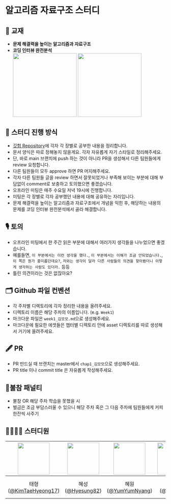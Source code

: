 # 알고리즘 자료구조 스터디 

## 📖 교재

- **문제 해결력을 높이는 알고리즘과 자료구조**
- **코딩 인터뷰 완전분석**  
<span><img src="https://user-images.githubusercontent.com/56557862/178134534-fad5d0c6-d272-4488-8e7f-e77e3beb9bdf.png" width=200> 
<img src="https://user-images.githubusercontent.com/56557862/178134553-47bb86c4-47c1-48ba-85e6-a19e891488bc.png" width=200> </span>
    
   

## 📜 스터디 진행 방식

- [깃헙 Repository](https://github.com/2022-PNU-CS-Study/Algorithms-DataStructure)에 각자 각 장별로 공부한 내용을 정리합니다.
- 문서 양식은 따로 정해놓지 않을게요. 각자 자유롭게 자기 스타일로 정리해주세요.
- 단, 바로 main 브랜치에 push 하는 것이 아니라 PR을 생성해서 다른 팀원들에게 review 요청합니다.
- 다른 팀원들이 모두 approve 하면 PR 머지해주세요.
- 각자 다른 팀원들 글을 review 하면서 잘못되었거나 부족해 보이는 부분에 대해 부담없이 comment로 보충하고 토의했으면 좋겠습니다.
- 오프라인 미팅은 매주 수요일 저녁 19시에 진행합니다.
- 미팅은 각 장별로 각자 공부했던 내용에 대해 공유하는 자리입니다.
- 문제 해결력을 높이는 알고리즘과 자료구조에서 개념을 익힌 후, 해당하는 내용의 문제를 코딩 인터뷰 완전분석에서 골라 해결합니다.

## 🎙 토의

- 오프라인 미팅에서 한 주간 읽은 부분에 대해서 여러가지 생각들을 나누었으면 좋겠습니다.
- 예를들면, `이 부분에서는 이런 생각을 했다.`, `이 부분에서는 이해가 조금 안되었습니다.`, `이 쪽은 뭔가 흥미롭던데요?`, `저와는 생각이 달라 다른 사람들의 의견을 찾아봤더니 이렇게 생각하는 사람도 있더라.` 등등
- 틀린 의견이라는 것은 없잖아요? 

## 🗂 Github 파일 컨벤션

- 각 주차별 디렉토리에 각자 정리한 내용을 올려주세요.
- 디렉토리 이름은 해당 주차의 이름입니다. (e.g. `Week1`)
- 마크다운 파일은 `week1_김모모.md`으로 생성해주세요.
- 마크다운에 필요한 에셋들은 챕터별 디렉토리 안에 asset 디렉토리를 따로 생성해서 거기에 올려주세요.

## 🖋 PR

- PR 만드실 때 브랜치는 master에서 `chap1_김모모`으로 생성해주세요.
- PR title 이나 commit title 은 자유롭게 작성해주세요.

## 🥤불참 패널티

- 불참 OR 해당 주차 학습을 못했을 시
- 벌금은 조금 부담스러울 수 있으니 해당 주차 혹은 그 다음 주차에 팀원들에게 커피 한잔씩 사주기

## 👩‍💻🧑‍💻 스터디원

<img src="https://avatars.githubusercontent.com/u/37135317?v=4" width=100> | <img src="https://avatars.githubusercontent.com/u/39328846?v=4" width=100> | <img src="https://avatars.githubusercontent.com/u/56557862?v=4" width=100> | <img src="https://avatars.githubusercontent.com/u/59327026?v=4" width=100> | <img src="https://avatars.githubusercontent.com/u/59275331?v=4" width=100> | <img src="https://avatars.githubusercontent.com/u/38307205?v=4" width=100>
:---: | :---: |:---: | :---: | :---: | :---: |
태형([@KimTaeHyeong17](https://github.com/KimTaeHyeong17)) | 혜성 ([@Hyesung82](https://github.com/Hyesung82)) | 혜원([@YumYumNyang](https://github.com/YumYumNyang)) | 진호([@zzzinho](https://github.com/zzzinho)) | 우영([@wooyoung-tom](https://github.com/wooyoung-tom)) | 재영([@jaeyeong951](https://github.com/jaeyeong951))
